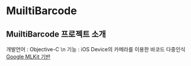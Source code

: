 # MuiltiBarcode

MuiltiBarcode 프로젝트 소개 
---
개발언어 : Objective-C \n
기능 : iOS Device의 카메라를 이용한 바코드 다중인식 [ Google MLKit 기반 ](https://developers.google.com/ml-kit?hl=ko)




